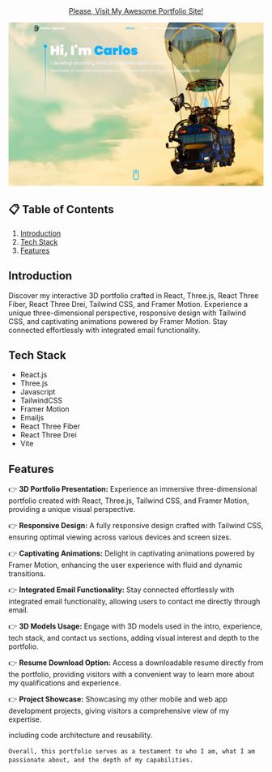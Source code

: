 <div align="center">
   <a href="https://carlosportfolio-e2d64.web.app/" align="center" target="_blank" rel="noreferrer">Please, Visit My Awesome Portfolio Site!</a>
</div>

![Screenshot 2024-06-17 at 1 23 06 PM](https://github.com/PerseusSoul/3D-React-Portfolio/blob/main/src/assets/Portfolio.png)

## 📋 <a name="table">Table of Contents</a>

1. [Introduction](#introduction)
2. [Tech Stack](#tech-stack)
3. [Features](#features)

## <a name="introduction">Introduction</a>

Discover my interactive 3D portfolio crafted in React, Three.js, React Three Fiber, React Three Drei, Tailwind CSS, and Framer Motion. Experience a unique three-dimensional perspective, responsive design with Tailwind CSS, and captivating animations powered by Framer Motion. Stay connected effortlessly with integrated email functionality.

## <a name="tech-stack">Tech Stack</a>

- React.js
- Three.js
- Javascript
- TailwindCSS
- Framer Motion
- Emailjs
- React Three Fiber
- React Three Drei
- Vite

## <a name="features">Features</a>

👉 **3D Portfolio Presentation:** Experience an immersive three-dimensional portfolio created with React, Three.js, Tailwind CSS, and Framer Motion, providing a unique visual perspective.

👉 **Responsive Design:** A fully responsive design crafted with Tailwind CSS, ensuring optimal viewing across various devices and screen sizes.

👉 **Captivating Animations:** Delight in captivating animations powered by Framer Motion, enhancing the user experience with fluid and dynamic transitions.

👉 **Integrated Email Functionality:** Stay connected effortlessly with integrated email functionality, allowing users to contact me directly through email.

👉 **3D Models Usage:** Engage with 3D models used in the intro, experience, tech stack, and contact us sections, adding visual interest and depth to the portfolio.

👉 **Resume Download Option:** Access a downloadable resume directly from the portfolio, providing visitors with a convenient way to learn more about my qualifications and experience.

👉 **Project Showcase:** Showcasing my other mobile and web app development projects, giving visitors a comprehensive view of my expertise.

including code architecture and reusability.

`Overall, this portfolio serves as a testament to who I am, what I am passionate about, and the depth of my capabilities.`
